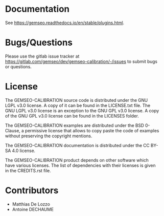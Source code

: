 <!--
 Copyright 2021 IRT Saint Exupéry, https://www.irt-saintexupery.com

 This work is licensed under the Creative Commons Attribution-ShareAlike 4.0
 International License. To view a copy of this license, visit
 http://creativecommons.org/licenses/by-sa/4.0/ or send a letter to Creative
 Commons, PO Box 1866, Mountain View, CA 94042, USA.
-->

# Documentation

See <https://gemseo.readthedocs.io/en/stable/plugins.html>.

# Bugs/Questions

Please use the gitlab issue tracker at
<https://gitlab.com/gemseo/dev/gemseo-calibration/-/issues> to submit
bugs or questions.

# License

The GEMSEO-CALIBRATION source code is distributed under the GNU LGPL
v3.0 license. A copy of it can be found in the LICENSE.txt file. The GNU
LGPL v3.0 license is an exception to the GNU GPL v3.0 license. A copy of
the GNU GPL v3.0 license can be found in the LICENSES folder.

The GEMSEO-CALIBRATION examples are distributed under the BSD 0-Clause,
a permissive license that allows to copy paste the code of examples
without preserving the copyright mentions.

The GEMSEO-CALIBRATION documentation is distributed under the CC BY-SA
4.0 license.

The GEMSEO-CALIBRATION product depends on other software which have
various licenses. The list of dependencies with their licenses is given
in the CREDITS.rst file.

# Contributors

- Matthias De Lozzo
- Antoine DECHAUME
